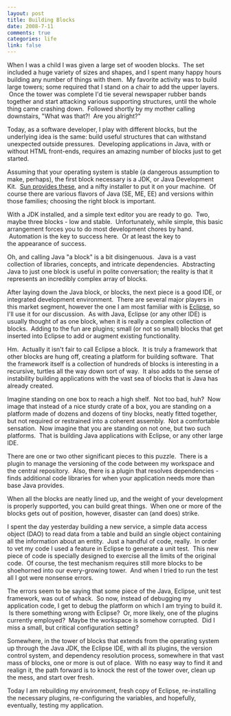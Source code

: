 ```yaml
--- 
layout: post
title: Building Blocks
date: 2008-7-11
comments: true
categories: life
link: false
---
```

When I was a child I was given a large set of wooden blocks.  The set included a huge variety of sizes and shapes, and I spent many happy hours building any number of things with them.  My favorite activity was to build large towers; some required that I stand on a chair to add the upper layers.  Once the tower was complete I'd tie several newspaper rubber bands together and start attacking various supporting structures, until the whole thing came crashing down.  Followed shortly by my mother calling downstairs, "What was that?!  Are you alright?"

Today, as a software developer, I play with different blocks, but the underlying idea is the same: build useful structures that can withstand unexpected outside pressures.  Developing applications in Java, with or without HTML front-ends, requires an amazing number of blocks just to get started.

Assuming that your operating system is stable (a dangerous assumption to make, perhaps), the first block necessary is a JDK, or Java Development Kit.  <a title="Sun Developer Network" href="http://developers.sun.com/downloads/">Sun provides these</a>, and a nifty installer to put it on your machine.  Of course there are various flavors of Java (SE, ME, EE) and versions within those families; choosing the right block is important.

With a JDK installed, and a simple text editor you are ready to go.  Two, maybe three blocks - low and stable.  Unfortunately, while simple, this basic arrangement forces you to do most development chores by hand.  Automation is the key to success here.  Or at least the key to the appearance of success.

Oh, and calling Java "a block" is a bit disingenuous.  Java is a vast collection of libraries, concepts, and intricate dependencies.  Abstracting Java to just one block is useful in polite conversation; the reality is that it represents an incredibly complex array of blocks.

After laying down the Java block, or blocks, the next piece is a good IDE, or integrated development environment.  There are several major players in this market segment, however the one I am most familiar with is <a title="Eclipse" href="http://eclipse.org">Eclipse</a>, so I'll use it for our discussion.  As with Java, Eclipse (or any other IDE) is usually thought of as one block, when it is really a complex collection of blocks.  Adding to the fun are plugins; small (or not so small) blocks that get inserted into Eclipse to add or augment existing functionality.  

Hm.  Actually it isn't fair to call Eclipse a block.  It is truly a framework that other blocks are hung off, creating a platform for building software.  That the framework itself is a collection of hundreds of blocks is interesting in a recursive, turtles all the way down sort of way.  It also adds to the sense of instability building applications with the vast sea of blocks that is Java has already created.

Imagine standing on one box to reach a high shelf.  Not too bad, huh?  Now image that instead of a nice sturdy crate of a box, you are standing on a platform made of dozens and dozens of tiny blocks, neatly fitted together, but not required or restrained into a coherent assembly.  Not a comfortable sensation.  Now imagine that you are standing on not one, but two such platforms.  That is building Java applications with Eclipse, or any other large IDE.

There are one or two other significant pieces to this puzzle.  There is a plugin to manage the versioning of the code between my workspace and the central repository.  Also, there is a plugin that resolves dependencies - finds additional code libraries for when your application needs more than base Java provides.

When all the blocks are neatly lined up, and the weight of your development is properly supported, you can build great things.  When one or more of the blocks gets out of position, however, disaster can (and does) strike.

I spent the day yesterday building a new service, a simple data access object (DAO) to read data from a table and build an single object containing all the information about an entity.  Just a handful of code, really.  In order to vet my code I used a feature in Eclipse to generate a unit test.  This new piece of code is specially designed to exercise all the limits of the original code.  Of course, the test mechanism requires still more blocks to be shoehorned into our every-growing tower.  And when I tried to run the test all I got were nonsense errors.  

The errors seem to be saying that some piece of the Java, Eclipse, unit test framework, was out of whack.  So now, instead of debugging my application code, I get to debug the platform on which I am trying to build it.  Is there something wrong with Eclipse?  Or, more likely, one of the plugins currently employed?  Maybe the workspace is somehow corrupted.  Did I miss a small, but critical configuration setting?  

Somewhere, in the tower of blocks that extends from the operating system up through the Java JDK, the Eclipse IDE, with all its plugins, the version control system, and dependency resolution process, somewhere in that vast mass of blocks, one or more is out of place.  With no easy way to find it and realign it, the path forward is to knock the rest of the tower over, clean up the mess, and start over fresh.

Today I am rebuilding my environment, fresh copy of Eclipse, re-installing the necessary plugins, re-configuring the variables, and hopefully, eventually, testing my application.

